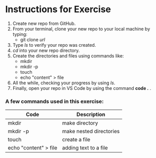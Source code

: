 
# **Instructions for Exercise**
1) Create new repo from GitHub.
1) From your terminal, clone your new repo to your local machine by typing:
    * git clone _url_
1) Type _ls_ to verify your repo was created.
1) _cd_ into your new repo directory.
1) Create the directories and files using commands like:
    * mkdir
    * mkdir -p
    * touch 
    * echo "content" > file
1) All the while, checking your progress by using _ls_. 
1) Finally, open your repo in VS Code by using the command __code .__ .

### A few commands used in this exercise:
Code|Description
---|---
mkdir | make directory 
mkdir -p | make nested directories  
touch | create a file 
echo "content" > file | adding text to a file 